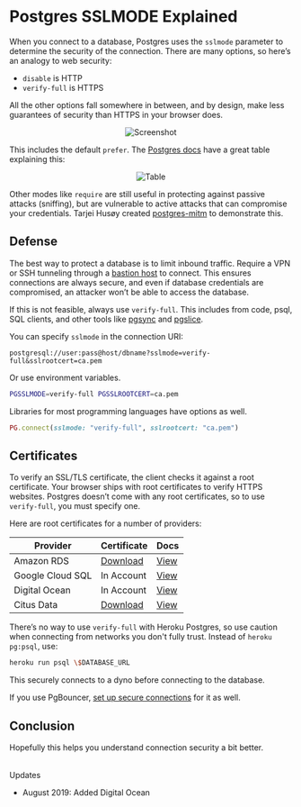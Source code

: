# Postgres SSLMODE Explained

When you connect to a database, Postgres uses the `sslmode` parameter to determine the security of the connection. There are many options, so here’s an analogy to web security:

- `disable` is HTTP
- `verify-full` is HTTPS

All the other options fall somewhere in between, and by design, make less guarantees of security than HTTPS in your browser does.

<p style="text-align: center;"><img src="/images/sslmode-screenshot.png" alt="Screenshot" /></p>

This includes the default `prefer`. The [Postgres docs](https://www.postgresql.org/docs/current/libpq-ssl.html) have a great table explaining this:

<p style="text-align: center;"><img src="/images/sslmode-table.png" alt="Table" /></p>

Other modes like `require` are still useful in protecting against passive attacks (sniffing), but are vulnerable to active attacks that can compromise your credentials. Tarjei Husøy created [postgres-mitm](https://thusoy.com/2016/mitming-postgres) to demonstrate this.

## Defense

The best way to protect a database is to limit inbound traffic. Require a VPN or SSH tunneling through a [bastion host](https://medium.com/@bill_73959/understanding-bastions-hosts-6ccd457e41ac) to connect. This ensures connections are always secure, and even if database credentials are compromised, an attacker won’t be able to access the database.

If this is not feasible, always use `verify-full`. This includes from code, psql, SQL clients, and other tools like [pgsync](https://github.com/ankane/pgsync) and [pgslice](https://github.com/ankane/pgslice).

You can specify `sslmode` in the connection URI:

```text
postgresql://user:pass@host/dbname?sslmode=verify-full&sslrootcert=ca.pem
```

Or use environment variables.

```sh
PGSSLMODE=verify-full PGSSLROOTCERT=ca.pem
```

Libraries for most programming languages have options as well.

```ruby
PG.connect(sslmode: "verify-full", sslrootcert: "ca.pem")
```

## Certificates

To verify an SSL/TLS certificate, the client checks it against a root certificate. Your browser ships with root certificates to verify HTTPS websites. Postgres doesn’t come with any root certificates, so to use `verify-full`, you must specify one.

Here are root certificates for a number of providers:

Provider | Certificate | Docs
--- | --- | ---
Amazon RDS | [Download](https://s3.amazonaws.com/rds-downloads/rds-ca-2019-root.pem) | [View](https://docs.aws.amazon.com/AmazonRDS/latest/UserGuide/CHAP_PostgreSQL.html#PostgreSQL.Concepts.General.SSL)
Google Cloud SQL | In Account | [View](https://cloud.google.com/sql/docs/postgres/connect-admin-ip)
Digital Ocean | In Account | [View](https://www.digitalocean.com/docs/databases/how-to/clusters/secure-clusters/)
Citus Data | [Download](https://console.citusdata.com/citus.crt) | [View](https://docs.citusdata.com/en/v8.0/cloud/security.html)

There’s no way to use `verify-full` with Heroku Postgres, so use caution when connecting from networks you don't fully trust. Instead of `heroku pg:psql`, use:

```sh
heroku run psql \$DATABASE_URL
```

This securely connects to a dyno before connecting to the database.

If you use PgBouncer, [set up secure connections](https://ankane.org/securing-pgbouncer-amazon-rds) for it as well.

## Conclusion

Hopefully this helps you understand connection security a bit better.

<div style="margin-top: 2rem;"></div>

Updates

- August 2019: Added Digital Ocean
